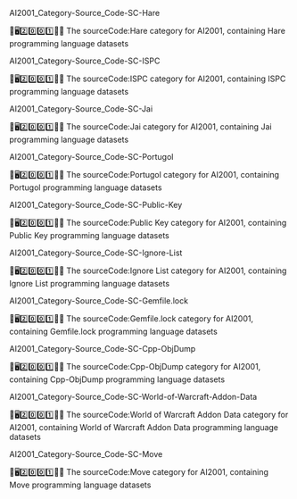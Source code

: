
AI2001_Category-Source_Code-SC-Hare

🧠️🖥️2️⃣️0️⃣️0️⃣️1️⃣️💾️📜️ The sourceCode:Hare category for AI2001, containing Hare programming language datasets

AI2001_Category-Source_Code-SC-ISPC

🧠️🖥️2️⃣️0️⃣️0️⃣️1️⃣️💾️📜️ The sourceCode:ISPC category for AI2001, containing ISPC programming language datasets

AI2001_Category-Source_Code-SC-Jai

🧠️🖥️2️⃣️0️⃣️0️⃣️1️⃣️💾️📜️ The sourceCode:Jai category for AI2001, containing Jai programming language datasets

AI2001_Category-Source_Code-SC-Portugol

🧠️🖥️2️⃣️0️⃣️0️⃣️1️⃣️💾️📜️ The sourceCode:Portugol category for AI2001, containing Portugol programming language datasets

AI2001_Category-Source_Code-SC-Public-Key

🧠️🖥️2️⃣️0️⃣️0️⃣️1️⃣️💾️📜️ The sourceCode:Public Key category for AI2001, containing Public Key programming language datasets

AI2001_Category-Source_Code-SC-Ignore-List

🧠️🖥️2️⃣️0️⃣️0️⃣️1️⃣️💾️📜️ The sourceCode:Ignore List category for AI2001, containing Ignore List programming language datasets

AI2001_Category-Source_Code-SC-Gemfile.lock

🧠️🖥️2️⃣️0️⃣️0️⃣️1️⃣️💾️📜️ The sourceCode:Gemfile.lock category for AI2001, containing Gemfile.lock programming language datasets

AI2001_Category-Source_Code-SC-Cpp-ObjDump

🧠️🖥️2️⃣️0️⃣️0️⃣️1️⃣️💾️📜️ The sourceCode:Cpp-ObjDump category for AI2001, containing Cpp-ObjDump programming language datasets

AI2001_Category-Source_Code-SC-World-of-Warcraft-Addon-Data

🧠️🖥️2️⃣️0️⃣️0️⃣️1️⃣️💾️📜️ The sourceCode:World of Warcraft Addon Data category for AI2001, containing World of Warcraft Addon Data programming language datasets

AI2001_Category-Source_Code-SC-Move

🧠️🖥️2️⃣️0️⃣️0️⃣️1️⃣️💾️📜️ The sourceCode:Move category for AI2001, containing Move programming language datasets

